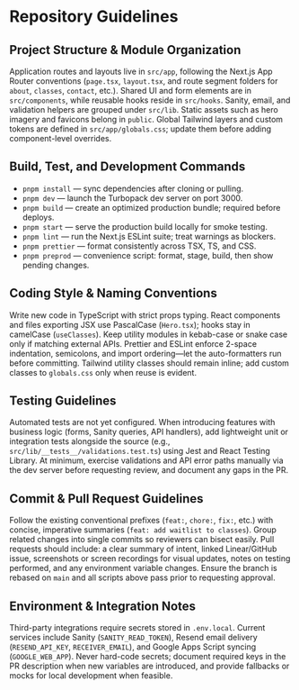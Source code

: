 # Repository Guidelines

## Project Structure & Module Organization

Application routes and layouts live in `src/app`, following the Next.js App Router conventions (`page.tsx`, `layout.tsx`, and route segment folders for `about`, `classes`, `contact`, etc.). Shared UI and form elements are in `src/components`, while reusable hooks reside in `src/hooks`. Sanity, email, and validation helpers are grouped under `src/lib`. Static assets such as hero imagery and favicons belong in `public`. Global Tailwind layers and custom tokens are defined in `src/app/globals.css`; update them before adding component-level overrides.

## Build, Test, and Development Commands

- `pnpm install` — sync dependencies after cloning or pulling.
- `pnpm dev` — launch the Turbopack dev server on port 3000.
- `pnpm build` — create an optimized production bundle; required before deploys.
- `pnpm start` — serve the production build locally for smoke testing.
- `pnpm lint` — run the Next.js ESLint suite; treat warnings as blockers.
- `pnpm prettier` — format consistently across TSX, TS, and CSS.
- `pnpm preprod` — convenience script: format, stage, build, then show pending changes.

## Coding Style & Naming Conventions

Write new code in TypeScript with strict props typing. React components and files exporting JSX use PascalCase (`Hero.tsx`); hooks stay in camelCase (`useClasses`). Keep utility modules in kebab-case or snake case only if matching external APIs. Prettier and ESLint enforce 2-space indentation, semicolons, and import ordering—let the auto-formatters run before committing. Tailwind utility classes should remain inline; add custom classes to `globals.css` only when reuse is evident.

## Testing Guidelines

Automated tests are not yet configured. When introducing features with business logic (forms, Sanity queries, API handlers), add lightweight unit or integration tests alongside the source (e.g., `src/lib/__tests__/validations.test.ts`) using Jest and React Testing Library. At minimum, exercise validations and API error paths manually via the dev server before requesting review, and document any gaps in the PR.

## Commit & Pull Request Guidelines

Follow the existing conventional prefixes (`feat:`, `chore:`, `fix:`, etc.) with concise, imperative summaries (`feat: add waitlist to classes`). Group related changes into single commits so reviewers can bisect easily. Pull requests should include: a clear summary of intent, linked Linear/GitHub issue, screenshots or screen recordings for visual updates, notes on testing performed, and any environment variable changes. Ensure the branch is rebased on `main` and all scripts above pass prior to requesting approval.

## Environment & Integration Notes

Third-party integrations require secrets stored in `.env.local`. Current services include Sanity (`SANITY_READ_TOKEN`), Resend email delivery (`RESEND_API_KEY`, `RECEIVER_EMAIL`), and Google Apps Script syncing (`GOOGLE_WEB_APP`). Never hard-code secrets; document required keys in the PR description when new variables are introduced, and provide fallbacks or mocks for local development when feasible.
